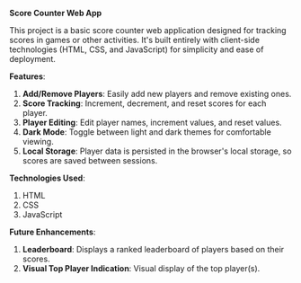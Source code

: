 **Score Counter Web App**

This project is a basic score counter web application designed for tracking scores in games or other activities. It's built entirely with client-side technologies (HTML, CSS, and JavaScript) for simplicity and ease of deployment.

**Features**:
1. **Add/Remove Players**: Easily add new players and remove existing ones.
2. **Score Tracking**: Increment, decrement, and reset scores for each player.
3. **Player Editing**: Edit player names, increment values, and reset values.
4. **Dark Mode**: Toggle between light and dark themes for comfortable viewing.
5. **Local Storage**: Player data is persisted in the browser's local storage, so scores are saved between sessions.

**Technologies Used**:
1. HTML
2. CSS
3. JavaScript

**Future Enhancements**:
1. **Leaderboard**: Displays a ranked leaderboard of players based on their scores.
2. **Visual Top Player Indication**: Visual display of the top player(s).
